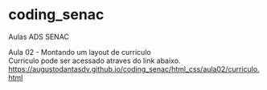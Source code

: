 # coding_senac
 Aulas ADS SENAC

Aula 02 - Montando um layout de currículo
</br>
 Curriculo pode ser acessado atraves do link abaixo. <a href="https://augustodantasdv.github.io/coding_senac/html_css/aula02/curriculo.html">https://augustodantasdv.github.io/coding_senac/html_css/aula02/curriculo.html</a>
